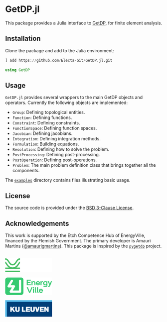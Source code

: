 # GetDP.jl

This package provides a Julia interface to [GetDP](http://getdp.info/), for finite element analysis.

## Installation

Clone the package and add to the Julia environment:

```julia
] add https://github.com/Electa-Git/GetDP.jl.git
```

```julia
using GetDP
```

## Usage

`GetDP.jl` provides several wrappers to the main GetDP objects and operators. Currently the following objects are implemented:

- `Group`: Defining topological entities.
- `Function`: Defining functions.
- `Constraint`: Defining constraints.
- `FunctionSpace`: Defining function spaces.
- `Jacobian`: Defining jacobians.
- `Integration`: Defining integration methods.
- `Formulation`: Building equations.
- `Resolution`: Defining how to solve the problem.
- `PostProcessing`: Defining post-processing.
- `PostOperation`: Defining post-operations.
- `Problem`: The main problem definition class that brings together all the components.

The [`examples`](examples) directory contains files illustrating basic usage.

## License

The source code is provided under the [BSD 3-Clause License](LICENSE).

## Acknowledgements

This work is supported by the Etch Competence Hub of EnergyVille, financed by the Flemish Government. The primary developer is Amauri Martins ([@amaurigmartins](https://github.com/amaurigmartins)). This package is inspired by the [`pygetdp`](https://gitlab.com/benvial/pygetdp) project.

<p align = "left">
  <p><br><img src="assets/img/ETCH_LOGO_RGB_NEG.svg" width="150" alt="Etch logo"></p>
  <p><img src="assets/img/ENERGYVILLE-LOGO.svg" width="150" alt="EV logo"></p>
  <p><img src="assets/img/kul_logo.svg" width="150" alt="KUL logo"></p>
</p>